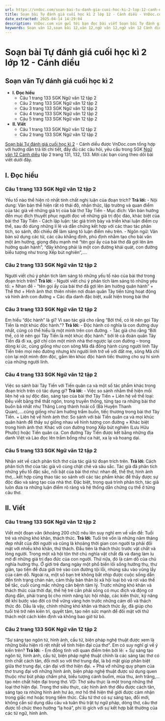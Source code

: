 ```yaml
---
url: https://vndoc.com/soan-bai-tu-danh-gia-cuoi-hoc-ki-2-lop-12-canh-dieu-331500
title: Soạn bài Tự đánh giá cuối học kì 2 lớp 12 - Cánh diều - VnDoc.com
date_extracted: 2025-04-14 14:29:04
description: VnDoc.com xin gửi tới bạn đọc bài viết Soạn bài Tự đánh giá cuối học kì 2 - Cánh diều. Mời các bạn cùng tham khảo chi tiết.
keywords: Soạn văn 12,soạn bài 12,văn 12,ngữ văn 12,ngữ văn 12 Cánh diều,soạn ngữ văn 12,giải ngữ văn 12,soạn văn 12 Cánh diều,soạn văn 12 Cánh diều ngắn nhất,soạn bài 12 cánh diều,soạn văn 12 tập 2 trang 131 Cánh diều,Soạn bài Tự đánh giá cuối học kì 2 Cánh diều,Soạn bài Tự đánh giá cuối học kì 2,Soạn văn Tự đánh giá cuối học kì 2,soạn bài Tự đánh giá cuối học kì 2 ngắn gọn,Tự đánh giá cuối học kì 2,soạn văn 12 tập 2 trang 132,soạn văn 12 tập 2 trang 133,soạn văn 12 tập 2 trang 131
---
```


# Soạn bài Tự đánh giá cuối học kì 2 lớp 12 - Cánh diều
## Soạn văn Tự đánh giá cuối học kì 2
  * **I. Đọc hiểu**
    * Câu 1 trang 133 SGK Ngữ văn 12 tập 2
    * Câu 2 trang 133 SGK Ngữ văn 12 tập 2
    * Câu 3 trang 133 SGK Ngữ văn 12 tập 2
    * Câu 4 trang 133 SGK Ngữ văn 12 tập 2
    * Câu 5 trang 133 SGK Ngữ văn 12 tập 2
  * **II. Viết**
    * Câu 1 trang 133 SGK Ngữ văn 12 tập 2
    * Câu 2 trang 133 SGK Ngữ văn 12 tập 2

[Soạn bài Tự đánh giá cuối học kì 2](<https://vndoc.com/soan-bai-tu-danh-gia-cuoi-hoc-ki-2-lop-12-canh-dieu-331500>) \- Cánh diều được VnDoc.com tổng hợp với hướng dẫn trả lời chi tiết, đầy đủ các câu hỏi, yêu cầu trong SGK [Ngữ văn 12 Cánh diều](<https://vndoc.com/soan-van-12-canh-dieu>) tập 2 trang 131, 132, 133. Mời các bạn cùng theo dõi bài viết dưới đây.
## I. Đọc hiểu
### Câu 1 trang 133 SGK Ngữ văn 12 tập 2
Yếu tố nào thể hiện rõ nhất tính chất nghị luận của đoạn trích?
**Trả lời:**
\- Nội dung: Văn bản thể hiện rất rõ thái độ, nhận thức, lập trường và quan điểm của tác giả về những giá trị của bài thơ Tây Tiến
\- Mục đích: Văn bản hướng đến mục đích thuyết phục người đọc về những giá trị độc đáo, khác biệt của bài thơ Tây Tiến
\- Cách lập luận: tác giả trình bày và triển khai luận điểm cụ thể, sau đó dùng những lí lẽ và dẫn chứng kết hợp với các thao tác phân tích, so sánh, đối chiếu để làm sáng tỏ luận điểm nêu trên.
\- Ngôn ngữ: Văn bản sử dụng các từ, các câu khẳng định, phủ định nhằm tạo cho bài văn một âm hưởng, giọng điệu mạnh mẽ “tên gọi ấy của bài thơ đã gợi lên âm hưởng quân hành”, “đây không phải là một con đường khái quát, con đường biểu tượng như trong Xếp bút nghiên”,….
### Câu 2 trang 133 SGK Ngữ văn 12 tập 2
Người viết chú ý phân tích làm sáng tỏ những yếu tố nào của bài thơ trong đoạn trích trên?
**Trả lời:**
\- Người viết chú ý phân tích làm sáng tỏ những yếu tố:
\+ Nhan đề - “tên gọi ấy của bài thơ đã gợi lên âm hưởng quân hành”
\+ Thể thơ
\+ Hình ảnh thơ: thiên nhiên nơi đoàn quân Tây tiến từng hoạt động và hình ảnh con đường
\+ Các địa danh đặc biệt, xuất hiện trong bài thơ
### Câu 3 trang 133 SGK Ngữ văn 12 tập 2
Em hiểu “độc hành” là gì? Vì sao tác giả cho rằng “Bởi thế, có lẽ nên gọi Tây Tiến là một khúc độc hành."?
**Trả lời:**
\- Độc hành có nghĩa là con đường duy nhất, cũng có thể hiểu là một mình trên con đường.
\- Tác giả cho rằng “Bởi thế, có lẽ nên gọi Tây Tiến là một khúc độc hành." bởi lẽ cả đoàn quân Tây Tiến đã đi xa, giờ chỉ còn một mình nhà thơ ngược lại con đường – trong dòng kí ức, cũng giống như con sông Mã đã đồng hành cùng người lính Tây Tiến trên mọi nẻo đường nhưng khi người lính trở về với đất mẹ, sông Mã chỉ còn lại một mình đơn độc, gầm lên khúc độc hành tiếc thương cho sự hi sinh của những người lính.
### Câu 4 trang 133 SGK Ngữ văn 12 tập 2
Việc so sánh bài Tây Tiến với Tiến quân ca và một số tác phẩm khác trong đoạn trích trên có tác dụng gì?
**Trả lời:**
\- Việc so sánh nhằm thể hiện mối liên hệ và sự độc đáo, sáng tạo của bài thơ Tây Tiến
\+ Liên hệ về thể loại: Đều viết bằng thể thất ngôn, trong truyền thống, từng tạo ra những bài thơ buồn bã nhất như Thăng Long thành hoài cổ \(Bà Huyện Thanh Quan\),....cũng giống như âm hưởng trầm buồn, tiếc thương trong bài thơ Tây Tiến.
\+ Liên hệ về hình ảnh thơ: So sánh với bài Tiến quân ca và mọi khúc quân hành để thấy sự giống nhau về hình tượng con đường
\+ Khác biệt trong hình ảnh thơ: Khác với con đường trong Xếp bút nghiên \(Lưu Hữu Phước\) hoặc Tiến quân ca. Con đường Tây Tiến được kết bằng những địa danh Việt và Lào đọc lên trầm bổng như ca hát, xa lạ và hoang dại.
### Câu 5 trang 133 SGK Ngữ văn 12 tập 2
Nhận xét về cách phân tích thơ của tác giả từ đoạn trích trên.
**Trả lời:**
Cách phân tích thơ của tác giả vô cùng chặt chẽ và sâu sắc. Tác giả đã phân tích những yếu tố đặc sắc, nổi bật của bài thơ như: nhan đề, thể thơ, hình ảnh thơ,…kết hợp cùng thao tác so sánh với các tác phẩm khác để thấy được sự độc đáo và sáng tạo của nhà thơ. Đặc biệt, trong quá trình phân tích, tác giả luôn đưa ra những luận điểm rõ ràng và hệ thống dẫn chứng cụ thể ở từng câu thơ.
## II. Viết
### Câu 1 trang 133 SGK Ngữ văn 12 tập 2
Viết một đoạn văn \(khoảng 200 chữ\) nêu lên suy nghĩ em về vấn đề: Tuổi trẻ và những khó khăn, thách thức.
**Trả lời:**
Tuổi trẻ vốn là những năm tháng đẹp nhất của đời người và cũng là khoảng thời gian con người ta phải đối mặt với nhiều khó khăn, thử thách. Đầu tiên là thách thức trước vật chất và lòng người. Trong một xã hội tôn thờ chủ nghĩa vật chất đã và đang làm lu mờ đi những giá trị đạo đức của con người. Thứ nữa, đó là cám dỗ của chủ nghĩa hưởng thụ. Ở giới trẻ đang ngày một phổ biến lối sống hưởng thụ, thư giãn, tạo tiền đề đưa giới trẻ vào con đường tội lỗi, nhúng sâu vào vũng lầy của cám dỗ. Ngoài ra, một số bạn trẻ không bắt nhịp được cuộc sống dẫn đến tình trạng chán nản, cảm thấy bản thân bị xã hội loại bỏ và rơi vào thế bế tắc, cuối cùng mắc những căn bệnh tâm lý. Trước những khó khăn và thách thức của thời đại, thế hệ trẻ cần phải sống có mục đích và động cơ đúng đắn, phải trang bị cho mình năng lực hội nhập, các kiến thức, kỹ năng để khi bước vào đời có thể vững vàng hơn trước những cám dỗ và thách thức đó. Dẫu là vậy, chính những khó khăn và thách thức ấy, đã giúp cho tuổi trẻ trở nên kiên trì, quyết tâm, tạo nên sức mạnh để đối mặt với thử thách một cách kiên định và không bao giờ từ bỏ.
### Câu 2 trang 133 SGK Ngữ văn 12 tập 2
“Sự sáng tạo ngôn từ, hình ảnh, cấu tứ, biện pháp nghệ thuật được xem là những biểu hiện rõ rệt nhất về tính hiện đại của thơ". Em có suy nghĩ gì về ý kiến trên?
**Trả lời:**
\- Em đồng tình với quan điểm trên bởi lẽ:
\+ Sự sáng tạo ngôn từ, hình ảnh, cấu tứ, biện pháp nghệ thuật chính là các sáng tác thơ có tính chất cách tân, đổi mới so với thơ trung đại, là bộ mặt giúp phân biệt giữa thơ trung đại, cận đại với thơ hiện đại.
\+ Phá vỡ những quy phạm của thơ trung đại với những hình ảnh, biện pháp nghệ thuật được sử dụng quen thuộc như bút pháp chấm phá, biểu tượng cánh buồm, mùa thu, ánh trăng,…tạo nên chất hiện đại trong thơ.
VD: Thơ siêu thực là một trong những thể loại thơ hiện đại. Trong thơ siêu thực, các hình ảnh thơ đều được cách tân, sáng tạo ra những hình ảnh hư ảo, mơ hồ thể hiện thế giới được cảm nhận trong giấc mơ hoặc trong tiềm thức. Cấu tứ thơ có sự sáng tạo, đổi mới, không cần sử dụng dấu câu và tuân thủ trật tự ngữ pháp, dòng thơ, câu thơ được tổ chức theo hướng “lạ hoá”, phi lô gích với sự kết hợp bất thường của các từ ngữ, hình ảnh.
